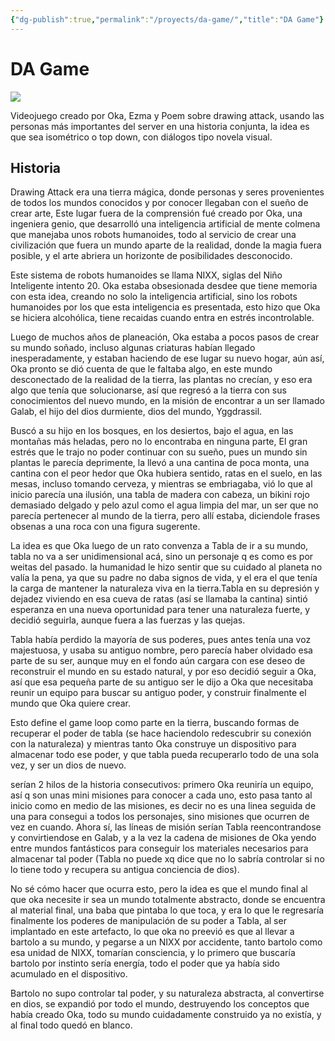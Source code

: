 ```yaml
---
{"dg-publish":true,"permalink":"/proyects/da-game/","title":"DA Game"}
---
```



# DA Game

![](https://i.imgur.com/uPKEv5r.png)

Videojuego creado por Oka, Ezma y Poem sobre drawing attack, usando las personas más importantes del server en una historia conjunta, la idea es que sea isométrico o top down, con diálogos tipo novela visual.

## Historia

Drawing Attack era una tierra mágica, donde personas y seres provenientes de todos los mundos conocidos y por conocer llegaban con el sueño de crear arte, Este lugar fuera de la comprensión fué creado por Oka, una ingeniera genio, que desarrolló una inteligencia artificial de mente colmena que manejaba unos robots humanoides, todo al servicio de crear una civilización que fuera un mundo aparte de la realidad, donde la magia fuera posible, y el arte abriera un horizonte de posibilidades desconocido.

Este sistema de robots humanoides se llama NIXX, siglas del Niño Inteligente intento 20. Oka estaba obsesionada desdee que tiene memoria con esta idea, creando no solo la inteligencia artificial, sino los robots humanoides por los que esta inteligencia es presentada, esto hizo que Oka se hiciera alcohólica, tiene recaidas cuando entra en estrés incontrolable.

Luego de muchos años de planeación, Oka estaba a pocos pasos de crear su mundo soñado, incluso algunas criaturas habían llegado inesperadamente, y estaban haciendo de ese lugar su nuevo hogar, aún así, Oka pronto se dió cuenta de que le faltaba algo, en este mundo desconectado de la realidad de la tierra, las plantas no crecían, y eso era algo que tenía que solucionarse, así que regresó a la tierra con sus conocimientos del nuevo mundo, en la misión de encontrar a un ser llamado Galab, el hijo del dios durmiente, dios del mundo, Yggdrassil.

Buscó a su hijo en los bosques, en los desiertos, bajo el agua, en las montañas más heladas, pero no lo encontraba en ninguna parte, El gran estrés que le trajo no poder continuar con su sueño, pues un mundo sin plantas le parecía deprimente, la llevó a una cantina de poca monta, una cantina con el peor hedor que Oka hubiera sentido, ratas en el suelo, en las mesas, incluso tomando cerveza, y mientras se embriagaba, vió lo que al inicio parecía una ilusión, una tabla de madera con cabeza, un bikini rojo demasiado delgado y pelo azul como el agua limpia del mar, un ser que no parecía pertenecer al mundo de la tierra, pero allí estaba, diciendole frases obsenas a una roca con una figura sugerente.

La idea es que Oka luego de un rato convenza a Tabla de ir a su mundo, tabla no va a ser unidimensional acá, sino un personaje q es como es por weitas del pasado. la humanidad le hizo sentir que su cuidado al planeta no valía la pena, ya que su padre no daba signos de vida, y el era el que tenía la carga de mantener la naturaleza viva en la tierra.Tabla en su depresión y dejadez viviendo en esa cueva de ratas (así se llamaba la cantina) sintió esperanza en una nueva oportunidad para tener una naturaleza fuerte, y decidió seguirla, aunque fuera a las fuerzas y las quejas.

Tabla había perdido la mayoría de sus poderes, pues antes tenía una voz majestuosa, y usaba su antiguo nombre, pero parecía haber olvidado esa parte de su ser, aunque muy en el fondo aún cargara con ese deseo de reconstruir el mundo en su estado natural, y por eso decidió seguir a Oka, así que esa pequeña parte de su antiguo ser le dijo a Oka que necesitaba reunir un equipo para buscar su antiguo poder, y construir finalmente el mundo que Oka quiere crear.

Esto define el game loop como parte en la tierra, buscando formas de recuperar el poder de tabla (se hace haciendolo redescubrir su conexión con la naturaleza) y mientras tanto Oka construye un dispositivo para almacenar todo ese poder, y que tabla pueda recuperarlo todo de una sola vez, y ser un dios de nuevo. 

serían 2 hilos de la historia consecutivos: primero Oka reuniría un equipo, así q son unas mini misiones para conocer a cada uno, esto pasa tanto al inicio como en medio de las misiones, es decir no es una linea seguida de una para consegui a todos los personajes, sino misiones que ocurren de vez en cuando. Ahora sí, las líneas de misión serían Tabla reencontrandose y convirtiendose en Galab, y a la vez la cadena de misiones de Oka yendo entre mundos fantásticos para conseguir los materiales necesarios para almacenar tal poder (Tabla no puede xq dice que no lo sabría controlar si no lo tiene todo y recupera su antigua conciencia de dios).

No sé cómo hacer que ocurra esto, pero la idea es que el mundo final al que oka necesite ir sea un mundo totalmente abstracto, donde se encuentra al material final, una baba que pintaba lo que toca, y era lo que le regresaría finalmente los poderes de manipulación de su poder a Tabla, al ser implantado en este artefacto, lo que oka no preevió es que al llevar a bartolo a su mundo, y pegarse a un NIXX por accidente, tanto bartolo como esa unidad de NIXX, tomarían consciencia, y lo primero que buscaría bartolo por instinto sería energía, todo el poder que ya había sido acumulado en el dispositivo.

Bartolo no supo controlar tal poder, y su naturaleza abstracta, al convertirse en dios, se expandió por todo el mundo, destruyendo los conceptos que había creado Oka, todo su mundo cuidadamente construido ya no existía, y al final todo quedó en blanco.
